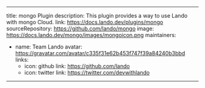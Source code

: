 
---
title: mongo Plugin
description: This plugin provides a way to use Lando with mongo Cloud.
link: https://docs.lando.dev/plugins/mongo
sourceRepository: https://github.com/lando/mongo
image: https://docs.lando.dev/mongo/images/mongoicon.png
maintainers:
  - name: Team Lando
    avatar: https://gravatar.com/avatar/c335f31e62b453f747f39a84240b3bbd
    links:
      - icon: github
        link: https://github.com/lando
      - icon: twitter
        link: https://twitter.com/devwithlando
---

